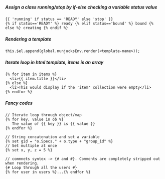##### Assign a class running/stop by if-else checking a variable **status** value
```
{{ 'running' if status == 'READY' else 'stop' }}
{% if status=='READY' %} ready {% elif status=='bound' %} bound {% else %} creating {% endif %}
```
##### Rendering a template
`this.$el.append(global.nunjucksEnv.render(<template-name>));`

##### Iterate loop in html template, items is an array
```
{% for item in items %}
  <li>{{ item.title }}</li>
{% else %}
  <li>This would display if the 'item' collection were empty</li>
{% endfor %}
```

##### Fancy codes
```
// Iterate loop through object/map
{% for key, value in ob %}
   The value of {{ key }} is {{ value }}
{% endfor %}

// String concatenation and set a variable
{% set gid = "o.Specs." + o.type + "group_id" %}
// Set multiple at once
{% set x, y, z = 5 %}

// commnets syntex -> {# and #}. Comments are completely stripped out when rendering.
{# Loop through all the users #}
{% for user in users %}...{% endfor %}
```
